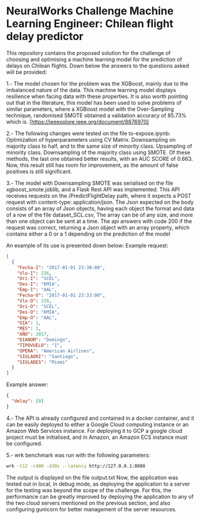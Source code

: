 # NeuralWorks Challenge Machine Learning Engineer: Chilean flight delay predictor

This repository contains the proposed solution for the challenge of choosing and optimising a machine learning model for the prediction of delays on Chilean flights.
Down below the answers to the questions asked will be provided:


1.- The model chosen for the problem was the XGBoost, mainly due to the imbalanced nature of the data. This machine learning model displays resilience when facing data with these properties. It is also worth pointing out that in the literature, this model has been used to solve problems of similar parameters, where a XGBoost model with  the Over-Sampling technique, randomised SMOTE obtained a validation accuracy of 85.73% which is. [https://ieeexplore.ieee.org/document/8876970]

2.- The following changes were tested on the file to-expose.ipynb:
Optimization of hyperparameters using CV Matrix.
Downsampling on majority class to half, and to the same size of minority class.
Upsampling of minority class.
Downsampling of the majority class using SMOTE.
Of these methods, the last one obtained better results, with an AUC SCORE of 0.663. Now, this result still has room for improvement, as the amount of false positives is still significant.

3.- The model with Downsampling SMOTE was serialised on the file xgboost_smote.joblib, and a Flask Rest API was implemented. This API receives requests on the /PredictFlightDelay path, where it expects a POST request with content-type: application/json. The Json expected on the body consists of an array of Json objects, having each object the format and data of a row of the file dataset_SCL.csv, The array can be of any size, and more than one object can be sent at a time. The api answers with code 200 if the request was correct, returning a Json object with an array property, which contains either a 0 or a 1 depending on the prediction of the model


An example of its use is presented down below:
Example request:
```json
[
  {
    "Fecha-I": "2017-01-01 23:30:00",
    "Vlo-I": 226,
    "Ori-I": "SCEL",
    "Des-I": "KMIA",
    "Emp-I": "AAL",
    "Fecha-O": "2017-01-01 23:33:00",
    "Vlo-O": 226,
    "Ori-O": "SCEL",
    "Des-O": "KMIA",
    "Emp-O": "AAL",
    "DIA": 1,
    "MES": 1,
    "AÑO": 2017,
    "DIANOM": "Domingo",
    "TIPOVUELO": "I",
    "OPERA": "American Airlines",
    "SIGLAORI": "Santiago",
    "SIGLADES": "Miami"
  }
]
```
Example answer:
```json
{
  "delay": [0]
}
```

4.- The API is already configured and contained in a docker container, and it can be easily deployed to either a Google Cloud computing instance or an Amazon Web Services instance. For deploying it to GCP a google cloud project must be initialised, and in Amazon, an Amazon ECS instance must be configured.

5.- wrk benchmark was run with the following parameters:
```bash
wrk -t12 -c400 -d30s --latency http://127.0.0.1:8080
```
The output is displayed on the file output.txt
Now, the application was tested out in local, in debug mode, as deploying the application to a server for the testing was beyond the scope of the challenge. For this, the performance can be greatly improved by deploying the application to any of the two cloud servers mentioned on the previous section, and also configuring gunicorn for better management of the server resources.




